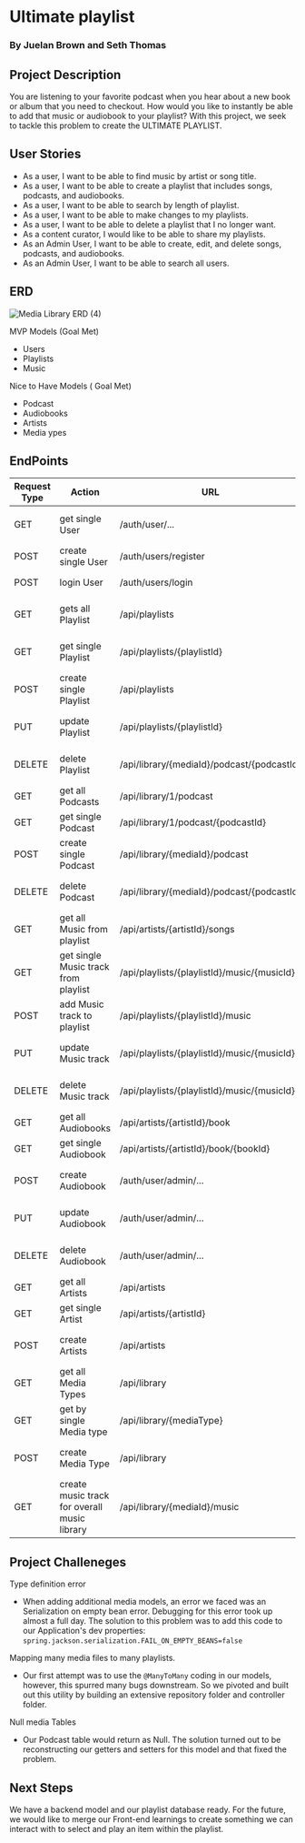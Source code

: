 # Ultimate playlist 
### By Juelan Brown and Seth Thomas

## Project Description 
You are listening to your favorite podcast when you hear about a new book or album that you need to checkout. How would you like to instantly be able to add that music or audiobook to your playlist? With this project, we seek to tackle this problem to create the ULTIMATE PLAYLIST.

## User Stories
- As a user, I want to be able to find music by artist or song title.
- As a user, I want to be able to create a playlist that includes songs, podcasts, and audiobooks.
- As a user, I want to be able to search by length of playlist.
- As a user, I want to be able to make changes to my playlists.
- As a user, I want to be able to delete a playlist that I no longer want.
- As  a content curator, I would like to be able to share my playlists.
- As an Admin User, I want to be able to create, edit, and delete songs, podcasts, and audiobooks.
- As an Admin User, I want to be able to search all users.


## ERD
![Media Library ERD (4)](https://user-images.githubusercontent.com/72534273/148461142-6dae3c54-5397-475f-a710-546c7b5ea617.png)

MVP Models (Goal Met)
- Users
- Playlists
- Music

Nice to Have Models ( Goal Met)
- Podcast 
- Audiobooks 
- Artists 
- Media ypes 

## EndPoints

Request Type	|Action	|URL	|Request Body	|Request Header	|Access
------------ |------------ | ------------- | ------------- | ------------- | -------------
|GET	|get single User	|/auth/user/...	|None	|Authorization Bearer TOKEN	|PRIVATE
|POST	|create single User	|/auth/users/register	|User Details	|None	|PUBLIC
|POST	|login User	|/auth/users/login	|User login Info	|None	|PUBLIC
|GET	|gets all Playlist	|/api/playlists	|None	|Authorization Bearer TOKEN	|PRIVATE
|GET	|get single Playlist	|/api/playlists/{playlistId}	|None	|Authorization Bearer TOKEN	|PRIVATE
|POST	|create single Playlist	|/api/playlists	|Playlist info	|Authorization Bearer TOKEN	|PRIVATE
|PUT	|update Playlist	|/api/playlists/{playlistId}	|Playlist info	|Authorization Bearer TOKEN	|PRIVATE
|DELETE	|delete Playlist	|/api/library/{mediaId}/podcast/{podcastId}	|None	|Authorization Bearer TOKEN	|PRIVATE
|GET	|get all Podcasts	|/api/library/1/podcast	|None	|None	|PUBLIC
|GET	|get single Podcast	|/api/library/1/podcast/{podcastId}	|None	|None	|PUBLIC
|POST	|create single Podcast	|/api/library/{mediaId}/podcast	|Podcast info	|None	|ADMIN
|DELETE	|delete Podcast	|/api/library/{mediaId}/podcast/{podcastId}	|None	|Authorization Bearer TOKEN	|ADMIN
|GET	|get all Music from playlist	|/api/artists/{artistId}/songs	|None	|None	|PUBLIC
|GET	|get single Music track from playlist	|/api/playlists/{playlistId}/music/{musicId} |None	|None	|PUBLIC
|POST	|add Music track to playlist	|/api/playlists/{playlistId}/music	|Music Track info	|Authorization Bearer TOKEN	|ADMIN
|PUT	|update Music track	|/api/playlists/{playlistId}/music/{musicId}	|Music Track info	|Authorization Bearer TOKEN	|ADMIN
|DELETE	|delete Music track	|/api/playlists/{playlistId}/music/{musicId}	|None	|Authorization Bearer TOKEN	|ADMIN
|GET	|get all Audiobooks	|/api/artists/{artistId}/book	|None	|None	|PUBLIC
|GET	|get single Audiobook	|/api/artists/{artistId}/book/{bookId}	|None	|None	|PUBLIC
|POST	|create Audiobook	|/auth/user/admin/...	|Audiobook info	|Authorization Bearer TOKEN	|ADMIN
|PUT	|update Audiobook	|/auth/user/admin/...	|Audiobook info	|Authorization Bearer TOKEN	|ADMIN
|DELETE	|delete Audiobook	|/auth/user/admin/...	|None	|Authorization Bearer TOKEN	|ADMIN
|GET	|get all Artists	|/api/artists	|None	|None	|PUBLIC
|GET	|get single Artist	|/api/artists/{artistId}	|None	|None	|PUBLIC
|POST	|create Artists	|/api/artists	|Artist Details	|Authorization Bearer TOKEN	|ADMIN
|GET	|get all Media Types	|/api/library	|None	|Authorization Bearer TOKEN	|ADMIN
|GET	|get by single Media type	|/api/library/{mediaType}	|None	|Authorization Bearer TOKEN	|ADMIN
|POST	|create Media Type	|/api/library	|Media Type Info	|Authorization Bearer TOKEN	|ADMIN
|GET	|create music track for overall music library 	|/api/library/{mediaId}/music	|None	|Authorization Bearer TOKEN	|ADMIN


## Project Challeneges
Type definition error 
   - When adding additional media models, an error we faced was an Serialization on empty bean error. Debugging for this error took up almost a full day. The solution to this problem was to add this code to our Application's dev properties: `spring.jackson.serialization.FAIL_ON_EMPTY_BEANS=false`
   
Mapping many media files to many playlists.
   - Our first attempt was to use the `@ManyToMany` coding in our models, however, this spurred many bugs downstream. So we pivoted and built out this utility by building an extensive repository folder and controller folder.
   
Null media Tables
   - Our Podcast table would return as Null. The solution turned out to be reconstructing our getters and setters for this model and that fixed the problem.

## Next Steps
We have a backend model and our playlist database ready. For the future, we would like to merge our Front-end learnings to create something we can interact with to  select and play an item within the playlist.
